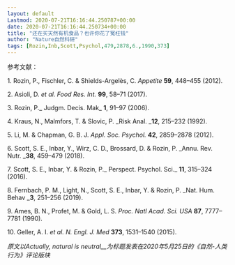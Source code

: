 ```yaml
---
layout: default
Lastmod: 2020-07-21T16:16:44.250787+00:00
date: 2020-07-21T16:16:44.250734+00:00
title: "还在买天然有机食品？也许你花了冤枉钱"
author: "Nature自然科研"
tags: [Rozin,Inb,Scott,Psychol,479,2878,6.,1990,373]
---
```


参考文献：

1. Rozin, P., Fischler, C. & Shields-Argelès, C. _Appetite_ **59**, 448–455 (2012).

2. Asioli, D. _et al. Food Res. Int._ **99**, 58–71 (2017).

3. Rozin, P._ Judgm. Decis. Mak_ **1**, 91–97 (2006).

4. Kraus, N., Malmfors, T. & Slovic, P. _Risk Anal. _**12**, 215–232 (1992).

5. Li, M. & Chapman, G. B. J. _Appl. Soc. Psychol._ **42**, 2859–2878 (2012).

6. Scott, S. E., Inbar, Y., Wirz, C. D., Brossard, D. & Rozin, P. _Annu. Rev. Nutr. _**38**, 459–479 (2018).

7. Scott, S. E., Inbar, Y. & Rozin, P._ Perspect. Psychol. Sci._ **11**, 315–324 (2016).

8. Fernbach, P. M., Light, N., Scott, S. E., Inbar, Y. & Rozin, P. _Nat. Hum. Behav _**3**, 251–256 (2019).

9. Ames, B. N., Profet, M. & Gold, L. S. _Proc. Natl Acad. Sci. USA_ **87**, 7777–7781 (1990).

10. Geller, A. I. _et al. N. Engl. J. Med_ **373**, 1531–1540 (2015).

_原文以Actually, natural is neutral__为标题发表在2020年5月25日的《自然-人类行为》评论版块_

